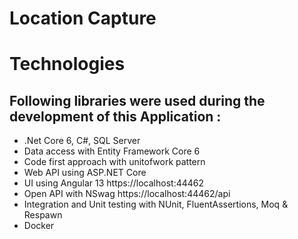 # Location Capture

# Technologies
## Following libraries were used during the development of this Application :

* .Net Core 6, C#, SQL Server
* Data access with Entity Framework Core 6
* Code first approach with unitofwork pattern
* Web API using ASP.NET Core
* UI using Angular 13 https://localhost:44462
* Open API with NSwag https://localhost:44462/api
* Integration and Unit testing with NUnit, FluentAssertions, Moq & Respawn
* Docker
